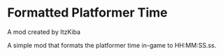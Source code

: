 # <cj>Formatted Platformer Time</c>

<cy>A mod created by ItzKiba</c>

A simple mod that formats the platformer time in-game to HH:MM:SS.ss.